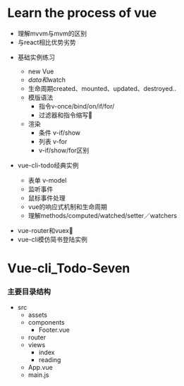 # Learn the process of vue
- 理解mvvm与mvm的区别
- 与react相比优势劣势

+ 基础实例练习
    - new Vue
    - $data和$watch
    - 生命周期created、mounted、updated、destroyed.. 
    + 模版语法
        - 指令v-once/bind/on/if/for/
        - 过滤器和指令缩写
    + 渲染
        - 条件 v-if/show 
        - 列表 v-for
        - v-if/show/for区别

+ vue-cli-todo经典实例
    - 表单 v-model    
    - 监听事件
    - 鼠标事件处理
    - vue的响应式机制和生命周期    
    - 理解methods/computed/watched/setter／watchers

- vue-router和vuex
- vue-cli模仿简书登陆实例



# Vue-cli_Todo-Seven

 ### 主要目录结构
+ src
    - assets
    - components
        - Footer.vue
    - router
    + views
        - index
        - reading
    - App.vue
    - main.js

